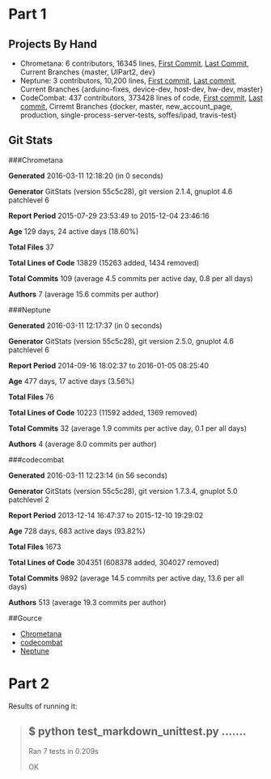 # Part 1

## Projects By Hand

- Chrometana: 6 contributors, 16345 lines, [First Commit](https://github.com/TheoBr/Chrometana/commit/1c5c94e6886dc4a0ec67fc9f3a02c693a8aae9d2), [Last Commit](https://github.com/TheoBr/Chrometana/commit/2e21b5759af8cb345f4d90d168591dae485aa738), Current Branches {master, UIPart2, dev}
- Neptune: 3 contributors, 10,200 lines, [First commit](https://github.com/sarbos/Neptune/commit/0de1ad305034ea34a7317def006c6e902447635d), [Last commit](https://github.com/sarbos/Neptune/commit/c2a35caac4c5ff998db4a7c8173a193d67957fe0), Current Branches {arduino-fixes, device-dev, host-dev, hw-dev, master}
- CodeCombat: 437 contributors, 373428 lines of code, [First commit](https://github.com/MonkStrom/codecombat/commit/f9e0bf948eaa91a43e21547916f977e80d483098), [Last commit](https://github.com/MonkStrom/codecombat/commit/22022c1ef1aef1bc53d51b06c6c3958aaa91e062), Cirremt Branches {docker, master, new_account_page, production, single-process-server-tests, soffes/ipad, travis-test}

## Git Stats

###Chrometana

**Generated**
2016-03-11 12:18:20 (in 0 seconds)

**Generator**
GitStats (version 55c5c28), git version 2.1.4, gnuplot 4.6 patchlevel 6

**Report Period**
2015-07-29 23:53:49 to 2015-12-04 23:46:16

**Age**
129 days, 24 active days (18.60%)

**Total Files**
37

**Total Lines of Code**
13829 (15263 added, 1434 removed)

**Total Commits**
109 (average 4.5 commits per active day, 0.8 per all days)

**Authors**
7 (average 15.6 commits per author)


###Neptune

**Generated**
2016-03-11 12:17:37 (in 0 seconds)

**Generator**
GitStats (version 55c5c28), git version 2.5.0, gnuplot 4.6 
patchlevel 6

**Report Period**
2014-09-16 18:02:37 to 2016-01-05 08:25:40

**Age**
477 days, 17 active days (3.56%)

**Total Files**
76

**Total Lines of Code**
10223 (11592 added, 1369 removed)

**Total Commits**
32 (average 1.9 commits per active day, 0.1 per all days)

**Authors**
4 (average 8.0 commits per author)


###codecombat

**Generated**
2016-03-11 12:23:14 (in 56 seconds)

**Generator**
GitStats (version 55c5c28), git version 1.7.3.4, gnuplot 5.0 patchlevel 2

**Report Period**
2013-12-14 16:47:37 to 2015-12-10 19:29:02

**Age**
728 days, 683 active days (93.82%)

**Total Files**
1673

**Total Lines of Code**
304351 (608378 added, 304027 removed)

**Total Commits**
9892 (average 14.5 commits per active day, 13.6 per all days)

**Authors**
513 (average 19.3 commits per author)

##Gource

- [Chrometana](https://youtu.be/Grogq9OKagY)
- [codecombat](https://youtu.be/LBCm2hQ2ezQ)
- [Neptune](https://youtu.be/_JB_LKbdZsc)


# Part 2
Results of running it:

> $ python test_markdown_unittest.py 
> .......
> ----------------------------------------------------------------------
> Ran 7 tests in 0.209s
> 
> OK
